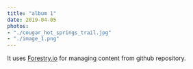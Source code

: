 ```yaml
---
title: "album 1"
date: 2019-04-05
photos:
- "./cougar_hot_springs_trail.jpg"
- "./image_1.png"
---
```


It uses [Forestry.io](https://forestry.io "Forestry.io") for managing content from github repository.
